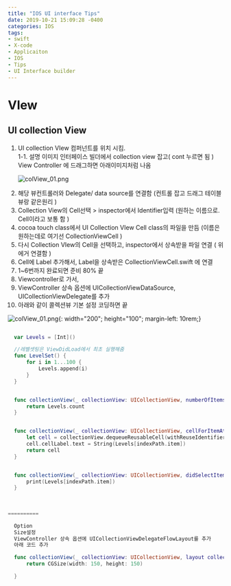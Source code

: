 ```yaml
---
title: "IOS UI interface Tips"
date: 2019-10-21 15:09:28 -0400
categories: IOS
tags:
- swift
- X-code
- Applicaiton
- IOS
- Tips
- UI Interface builder
---
```



# VIew
## UI collection View
<ol>
  <li>UI collection VIew 컴퍼넌트를 위치 시킴.</li>
  1-1. 설명 이미지 인터페이스 빌더에서 collection view 잡고( cont 누르면 됨 ) View Controller 에 드래그하면 아래이미지처럼 나옴<br>

  ![colView_01.png](https://github.com/jypost/jypost.github.io/blob/master/img/colView_01.png?raw=true)

  <li>해당 뷰컨트롤러와 Delegate/ data source를 연결함 (컨트롤 잡고 드래그 테이블뷰랑 같은원리 )</li>
  <li>Collection View의 Cell선택 > inspector에서 Identifier입력 (원하는 이름으로. Cell이라고 보통 함 )</li>
  <li>cocoa touch class에서 UI Collection VIew Cell class의 파일을 만듬 (이름은 원하는데로 여기선 CollectionViewCell )</li>
  <li>다시 Collection VIew의 Cell을 선택하고, inspector에서 상속받을 파일 연결 ( 위에거 연결함 )</li>
  <li>Cell에 Label 추가해서, Label을 상속받은 CollectionViewCell.swift 에 연결</li>
  <li>1~6번까지 완료되면 준비 80% 끝</li>
  <li>Viewcontroller로 가서,</li>
  <li>ViewController 상속 옵션에 UICollectionViewDataSource, UICollectionViewDelegate를 추가</li>
  <li>아래와 같이 콜렉션뷰 기본 설정 코딩하면 끝</li>
</ol>

![colView_01.png](https://github.com/jypost/jypost.github.io/blob/master/img/colView_01.png?raw=true){: width="200"; height="100"; margin-left: 10rem;}

```swift

  var Levels = [Int]()

  //레벨셋팅은 ViewDidLoad에서 최초 실행해줌
  func LevelSet() {
      for i in 1...100 {
          Levels.append(i)
      }
  }


  func collectionView(_ collectionView: UICollectionView, numberOfItemsInSection section: Int) -> Int {
      return Levels.count
  }


  func collectionView(_ collectionView: UICollectionView, cellForItemAt indexPath: IndexPath) -> UICollectionViewCell {
      let cell = collectionView.dequeueReusableCell(withReuseIdentifier: "Cell", for: indexPath) as! CollectionViewCell
      cell.cellLabel.text = String(Levels[indexPath.item])
      return cell
  }


  func collectionView(_ collectionView: UICollectionView, didSelectItemAt indexPath: IndexPath) {
      print(Levels[indexPath.item])
  }
    
    
    
==========

  Option 
  Size설정
  ViewController 상속 옵션에 UICollectionViewDelegateFlowLayout를 추가
  아래 코드 추가

  func collectionView(_ collectionView: UICollectionView, layout collectionViewLayout: UICollectionViewLayout, sizeForItemAt indexPath: IndexPath) -> CGSize {
      return CGSize(width: 150, height: 150)

  }
    

```
    
    
    
    
    
    
    
    
    
    
    
